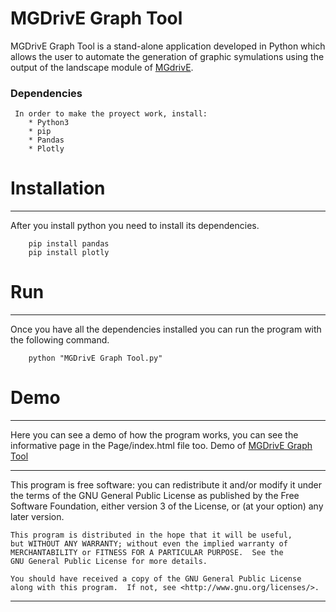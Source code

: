 # MGDrivE Graph Tool

MGDrivE Graph Tool is a stand-alone application developed in Python which allows the user to automate the generation of graphic symulations using the output of the landscape module of [MGdrivE](https://chipdelmal.github.io/researchprojects/MGDrivE.html).

### Dependencies
```
 In order to make the proyect work, install:
 	* Python3
 	* pip
    * Pandas
    * Plotly
```

# Installation 
---
After you install python you need to install its dependencies.
```
	pip install pandas
	pip install plotly 
```

# Run
---
Once you have all the dependencies installed you can run the program with the following command.
```
    python "MGDrivE Graph Tool.py"
```

# Demo
---
Here you can see a demo of how the program works, you can see the informative page in the Page/index.html file too.
Demo of [MGDrivE Graph Tool](https://www.youtube.com/watch?v=_Ex5RUrOaxw)

---
This program is free software: you can redistribute it and/or modify
    it under the terms of the GNU General Public License as published by
    the Free Software Foundation, either version 3 of the License, or
    (at your option) any later version.

    This program is distributed in the hope that it will be useful,
    but WITHOUT ANY WARRANTY; without even the implied warranty of
    MERCHANTABILITY or FITNESS FOR A PARTICULAR PURPOSE.  See the
    GNU General Public License for more details.

    You should have received a copy of the GNU General Public License
    along with this program.  If not, see <http://www.gnu.org/licenses/>.
---
